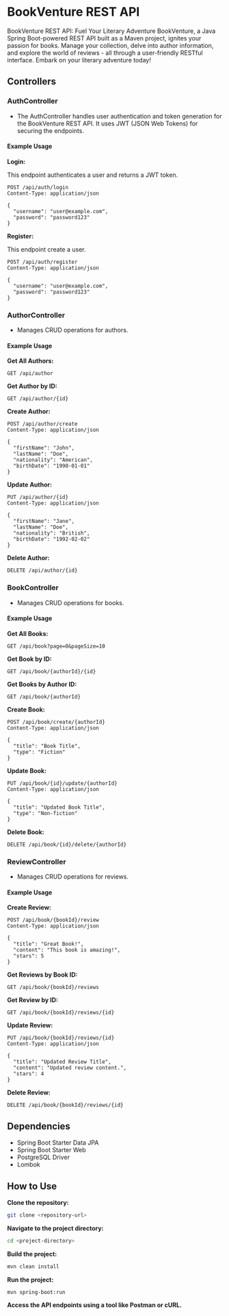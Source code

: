 # BookVenture REST API

BookVenture REST API: Fuel Your Literary Adventure
BookVenture, a Java Spring Boot-powered REST API built as a Maven project, ignites your passion for books. Manage your collection, delve into author information, and explore the world of reviews - all through a user-friendly RESTful interface. Embark on your literary adventure today!
## Controllers


### AuthController

- The AuthController handles user authentication and token generation for the BookVenture REST API. It uses JWT (JSON Web Tokens) for securing the endpoints.
  
#### Example Usage

**Login:**

This endpoint authenticates a user and returns a JWT token.

```http
POST /api/auth/login
Content-Type: application/json

{
  "username": "user@example.com",
  "password": "password123"
}
```

**Register:**

This endpoint create a user.

```http
POST /api/auth/register
Content-Type: application/json

{
  "username": "user@example.com",
  "password": "password123"
}
```

### AuthorController

- Manages CRUD operations for authors.

#### Example Usage

**Get All Authors:**

```http
GET /api/author
```

**Get Author by ID:**

```http
GET /api/author/{id}
```

**Create Author:**

```http
POST /api/author/create
Content-Type: application/json

{
  "firstName": "John",
  "lastName": "Doe",
  "nationality": "American",
  "birthDate": "1990-01-01"
}
```

**Update Author:**

```http
PUT /api/author/{id}
Content-Type: application/json

{
  "firstName": "Jane",
  "lastName": "Doe",
  "nationality": "British",
  "birthDate": "1992-02-02"
}
```

**Delete Author:**

```http
DELETE /api/author/{id}
```

### BookController

- Manages CRUD operations for books.

#### Example Usage

**Get All Books:**

```http
GET /api/book?page=0&pageSize=10
```

**Get Book by ID:**

```http
GET /api/book/{authorId}/{id}
```

**Get Books by Author ID:**

```http
GET /api/book/{authorId}
```

**Create Book:**

```http
POST /api/book/create/{authorId}
Content-Type: application/json

{
  "title": "Book Title",
  "type": "Fiction"
}
```

**Update Book:**

```http
PUT /api/book/{id}/update/{authorId}
Content-Type: application/json

{
  "title": "Updated Book Title",
  "type": "Non-fiction"
}
```

**Delete Book:**

```http
DELETE /api/book/{id}/delete/{authorId}
```

### ReviewController

- Manages CRUD operations for reviews.

#### Example Usage

**Create Review:**

```http
POST /api/book/{bookId}/review
Content-Type: application/json

{
  "title": "Great Book!",
  "content": "This book is amazing!",
  "stars": 5
}
```

**Get Reviews by Book ID:**

```http
GET /api/book/{bookId}/reviews
```

**Get Review by ID:**

```http
GET /api/book/{bookId}/reviews/{id}
```

**Update Review:**

```http
PUT /api/book/{bookId}/reviews/{id}
Content-Type: application/json

{
  "title": "Updated Review Title",
  "content": "Updated review content.",
  "stars": 4
}
```

**Delete Review:**

```http
DELETE /api/book/{bookId}/reviews/{id}
```

## Dependencies

* Spring Boot Starter Data JPA
* Spring Boot Starter Web
* PostgreSQL Driver
* Lombok

## How to Use

**Clone the repository:**

```bash
git clone <repository-url>
```

**Navigate to the project directory:**

```bash
cd <project-directory>
```

**Build the project:**

```bash
mvn clean install
```

**Run the project:**

```bash
mvn spring-boot:run
```

**Access the API endpoints using a tool like Postman or cURL.**
